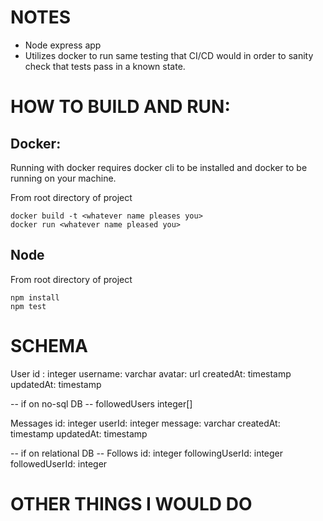 # NOTES

- Node express app
- Utilizes docker to run same testing that CI/CD would in order to sanity check that tests pass in a known state.


# HOW TO BUILD AND RUN:

## Docker:

Running with docker requires docker cli to be installed and docker to be running on your machine.

From root directory of project

```
docker build -t <whatever name pleases you>
docker run <whatever name pleased you>
```

## Node

From root directory of project

```
npm install
npm test
```

# SCHEMA

User
id : integer
username: varchar
avatar: url
createdAt: timestamp
updatedAt: timestamp

-- if on no-sql DB --
followedUsers integer[]

Messages
id: integer
userId: integer
message: varchar
createdAt: timestamp
updatedAt: timestamp

-- if on relational DB --
Follows
id: integer
followingUserId: integer
followedUserId: integer

# OTHER THINGS I WOULD DO